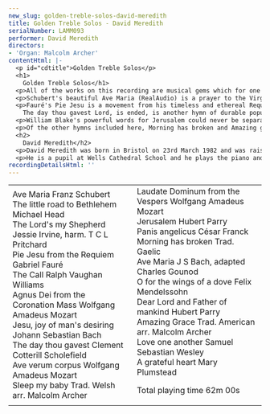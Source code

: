 ```yaml
---
new_slug: golden-treble-solos-david-meredith
title: Golden Treble Solos - David Meredith
serialNumber: LAMM093
performer: David Meredith
directors:
- 'Organ: Malcolm Archer'
contentHtml: |-
  <p id="cdtitle">Golden Treble Solos</p>
  <h1>
    Golden Treble Solos</h1>
  <p>All of the works on this recording are musical gems which for one reason or another have earned an enduring place in the solo soprano repertory and which, through their exquisite crafting for the human voice are assured a lasting popularity. The composers are wide ranging and span several centuries from J.S.Bach to the present day.</p>
  <p>Schubert's beautiful Ave Maria (RealAudio) is a prayer to the Virgin Mary, Hail Mary full of grace and is full of the composer's characteristic gift for melody which can be found in much of his music but most noticeably in his songs. Later in the recording the same words are set by Gounod, a Parisian composer who lived from 1818 to 1893. Michael Head was a twentieth century English composer who also had a great gift for melody. He was born in 1900 and was educated at the Royal Academy of Music where he later became Professor of piano. The Lord's my shepherd is one of the most popular hymns, especially when sung to the tune Crimond. The words are a metrical setting of Psalm 23.</p>
  <p>Fauré's Pie Jesu is a movement from his timeless and ethereal Requiem Mass. Fauré had a very strong influence on many French composers of his time and Maurice Ravel was among his pupils. The Call comes from Vaughan Williams' Five Mystical Songs, and is a setting of words by George Herbert. Originally composed to be sung by a baritone; this works equally well when sung by a treble. Mozart's Agnus Dei comes from his Mass in C (the Coronation Mass). The translation of the Latin words is: O Lamb of God, that takest away the sins of the world, have mercy upon us. Bach's setting of Jesu, joy of man's desiring comes from his Cantata No. 147 and has become a favourite choice for weddings.<br>
    The day thou gavest Lord, is ended, is another hymn of durable popularity and is sung to the tune St Clement, composed by Clement Cotterill Scholefield. Mozart's Ave verum corpus (Hail, true body) is a communion motet, and its reflective nature and melodic appeal has ensured a place in the repertory of most liturgical choirs, as indeed has his setting of Laudate Dominum. The words Sleep my baby are set here to a traditional Welsh folk tune of haunting simplicity.</p>
  <p>William Blake's powerful words for Jerusalem could never be separated from Hubert Parry's magnificent tune, and it has almost become our second National Anthem. Another of Parry's tunes (Repton) is sung to Dear Lord and Father of mankind, which was composed for his oratorio 'Judith'. Panis angelicus (Bread of angels) is another work which is suitable for the communion and is set to music by the Parisian composer César Franck, who had enormous influence on French composers in the late nineteenth and early twentieth centuries.</p>
  <p>Of the other hymns included here, Morning has broken and Amazing grace both have a special place in the hearts of many people. The former is sung to an old Gaelic melody, and the latter has American origins and is based on an old Shaker tune. O for the wings of a dove (RealAudio) comes from Mendelssohn's anthem 'Hear my prayer' which has a 'tour-de-force' of a treble solo, and singing this solo is the secret desire of most choristers. Love one another comes from the longer anthem 'Blessed be the God and Father' by S S Wesley, who was organist at several English Cathedrals including Exeter, Hereford, Winchester and Gloucester. The disc ends with a charming setting of A grateful heart by the English song writer Mary Plumstead. This simple yet effective piece is dedicated to Angela and Brian Rayner Cook and is a setting of words by George Herbert.</p>
  <h2>
    David Meredith</h2>
  <p>David Meredith was born in Bristol on 23rd March 1982 and was raised in Bath where he attended St Stephen's Church of England Primary School. He started singing at the age of six, encouraged by his piano teacher, Sue Ferguson. In September 1990 he became a chorister at Wells Cathedral with Dr Anthony Crossland, eventually being appointed Head Chorister, a position which he held for two years.</p>
  <p>He is a pupil at Wells Cathedral School and he plays the piano and percussion and is a member of the school orchestra.With Wells Cathedral Choir, David has sung many solos and has taken part in several broadcasts and recordings as well as concert tours to Belgium, France, Brazil, Germany and the USA. He is also a soloist on the CD 'The Gift of Christmas'. Apart from singing, his other interests include tennis, which he plays for the school, athletics and horse riding.</p>
recordingDetailsHtml: ''
---
```


<table class="tracktable">
  <tbody>
    <tr>
      <td class="column1">
        Ave Maria <span class="composer">Franz Schubert</span><br>
        The little road to Bethlehem <span class="composer">Michael Head</span><br>
        The Lord's my Shepherd <span class="composer">Jessie Irvine, harm. T C L Pritchard</span><br>
        Pie Jesu from the Requiem<span class="composer"> Gabriel Fauré</span><br>
        The Call <span class="composer">Ralph Vaughan Williams</span><br>
        Agnus Dei from the Coronation Mass<span class="composer"> Wolfgang Amadeus Mozart</span><br>
        Jesu, joy of man's desiring<span class="composer"> Johann Sebastian Bach</span><br>
        The day thou gavest <span class="composer">Clement Cotterill Scholefield</span><br>
        Ave verum corpus <span class="composer">Wolfgang Amadeus Mozart</span><br>
        Sleep my baby <span class="composer">Trad. Welsh arr. Malcolm Archer</span>
      </td>
      <td class="column2">
        Laudate Dominum from the Vespers <span class="composer">Wolfgang Amadeus Mozart</span><br>
        Jerusalem<span class="composer"> Hubert Parry</span><br>
        Panis angelicus <span class="composer">César Franck</span><br>
        Morning has broken<span class="composer"> Trad. Gaelic</span><br>
        Ave Maria <span class="composer">J S Bach, adapted Charles Gounod</span><br>
        O for the wings of a dove<span class="composer"> Felix Mendelssohn</span><br>
        Dear Lord and Father of mankind <span class="composer">Hubert Parry</span><br>
        Amazing Grace <span class="composer">Trad. American arr. Malcolm Archer</span><br>
        Love one another <span class="composer">Samuel Sebastian Wesley</span><br>
        A grateful heart<span class="composer"> Mary Plumstead</span>
        <p>					<span id="playingtime">Total playing time 62m 00s</span></p>
      </td>
    </tr>
  </tbody>
</table>
